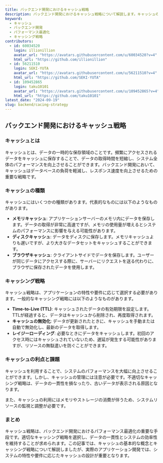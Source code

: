 ```yaml
---
title: バックエンド開発におけるキャッシュ戦略
description: バックエンド開発におけるキャッシュ戦略について解説します。キャッシュの基本的な概念から、効果的なキャッシュの活用方法、注意すべきポイントまでを紹介します。
keyword:
  - キャッシュ
  - バックエンド開発
  - パフォーマンス最適化
  - キャッシング戦略
contributors:
  - id: 60034520
    login: illionillion
    avatar_url: "https://avatars.githubusercontent.com/u/60034520?v=4"
    html_url: "https://github.com/illionillion"
  - id: 56211510
    login: SEKI-YUTA
    avatar_url: "https://avatars.githubusercontent.com/u/56211510?v=4"
    html_url: "https://github.com/SEKI-YUTA"
  - id: 109452865
    login: taku10101
    avatar_url: "https://avatars.githubusercontent.com/u/109452865?v=4"
    html_url: "https://github.com/taku10101"
latest_date: "2024-09-19"
slug: backend/cacing-strategy
---
```


## バックエンド開発におけるキャッシュ戦略

### キャッシュとは

キャッシュとは、データの一時的な保存領域のことです。頻繁にアクセスされるデータをキャッシュに保存することで、データの取得時間を短縮し、システム全体のパフォーマンスを向上させることができます。バックエンド開発において、キャッシュはデータベースの負荷を軽減し、レスポンス速度を向上させるための重要な戦略です。

### キャッシュの種類

キャッシュにはいくつかの種類があります。代表的なものには以下のようなものがあります。

- **メモリキャッシュ**: アプリケーションサーバーのメモリ内にデータを保存します。データの取得が非常に高速ですが、メモリの使用量が増えるとシステムのパフォーマンスに影響を与える可能性があります。
- **ディスクキャッシュ**: データをディスクに保存します。メモリキャッシュよりも遅いですが、より大きなデータセットをキャッシュすることができます。
- **ブラウザキャッシュ**: クライアントサイドでデータを保存します。ユーザーが同じデータにアクセスする際に、サーバーにリクエストを送る代わりに、ブラウザに保存されたデータを使用します。

### キャッシング戦略

キャッシュ戦略は、アプリケーションの特性や要件に応じて選択する必要があります。一般的なキャッシング戦略には以下のようなものがあります。

- **Time-to-Live (TTL)**: キャッシュされたデータの有効期限を設定します。TTLが経過すると、データはキャッシュから削除され、再度取得されます。
- **キャッシュの無効化**: データが更新されたときに、キャッシュを手動または自動で無効化し、最新のデータを取得します。
- **レイジーローディング**: 必要なときにデータをキャッシュします。初回のアクセス時にはキャッシュされていないため、遅延が発生する可能性がありますが、リソースの無駄遣いを防ぐことができます。

### キャッシュの利点と課題

キャッシュを利用することで、システムのパフォーマンスを大幅に向上させることができます。しかし、キャッシュの管理には注意が必要です。不適切なキャッシング戦略は、データの一貫性を損なったり、古いデータが表示される原因となります。

また、キャッシュの利用にはメモリやストレージの消費が伴うため、システムリソースの監視と調整が必要です。

### まとめ

キャッシュ戦略は、バックエンド開発におけるパフォーマンス最適化の重要な手段です。適切なキャッシング戦略を選択し、データの一貫性とシステムの効率性を維持することが求められます。この記事では、キャッシュの基本的な概念とキャッシング戦略について解説しましたが、実際のアプリケーション開発では、システムの特性や要件に応じたキャッシュの設計が重要となります。
